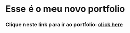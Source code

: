 # Esse é o meu novo portfolio 

### Clique neste link para ir ao portfolio: [click here](https://portfolio-iota-gold-37.vercel.app/)
